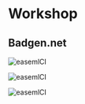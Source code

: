 # Workshop

## Badgen.net

![easemlCI](https://badgen.net/runkit/untitled-0o7d9uwg2653/leaguilar/AIknowthatfeel/status)

![easemlCI](https://badgen.net/runkit/untitled-0o7d9uwg2653/leaguilar/AIknowthatfeel/fail_type)

![easemlCI](https://badgen.net/runkit/untitled-0o7d9uwg2653/leaguilar/AIknowthatfeel/run_count)

<!---

## Shields.io

![easemlCI](https://img.shields.io/endpoint?url=https://untitled-00vyckcohlbb.runkit.sh/leaguilar/AIknowthatfeel/status)

![easemlCI](https://img.shields.io/endpoint?url=https://untitled-00vyckcohlbb.runkit.sh/leaguilar/AIknowthatfeel/fail_type)

![easemlCI](https://img.shields.io/endpoint?url=https://untitled-00vyckcohlbb.runkit.sh/leaguilar/AIknowthatfeel/run_count)
--->
